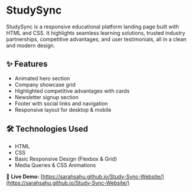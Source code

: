 # StudySync

StudySync is a responsive educational platform landing page built with HTML and CSS. It highlights seamless learning solutions, trusted industry partnerships, competitive advantages, and user testimonials, all in a clean and modern design.

## ✨ Features
- Animated hero section  
- Company showcase grid  
- Highlighted competitive advantages with cards  
- Newsletter signup section  
- Footer with social links and navigation  
- Responsive layout for desktop & mobile  

## 🛠 Technologies Used
- HTML  
- CSS  
- Basic Responsive Design (Flexbox & Grid)  
- Media Queries & CSS Animations  

🔗 **Live Demo:** [https://sarahsahu.github.io/Study-Sync-Website/](https://sarahsahu.github.io/Study-Sync-Website/)

